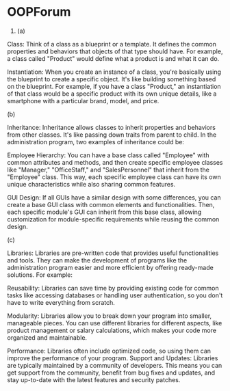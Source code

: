 # OOPForum

1. (a)


Class: Think of a class as a blueprint or a template. It defines the common properties and behaviors that objects of that type should have. For example, a class called "Product" would define what a product is and what it can do.
    
    
Instantiation: When you create an instance of a class, you're basically using the blueprint to create a specific object. It's like building something based on the blueprint. For example, if you have a class "Product," an instantiation of that class would be a specific product with its own unique details, like a smartphone with a particular brand, model, and price.


(b)


   Inheritance: Inheritance allows classes to inherit properties and behaviors from other classes. It's like passing down traits from parent to child. In the administration program, two examples of inheritance could be:
        
        
   Employee Hierarchy: You can have a base class called "Employee" with common attributes and methods, and then create specific employee classes like "Manager," "OfficeStaff," and "SalesPersonnel" that inherit from the "Employee" class. This way, each specific employee class can have its own unique characteristics while also sharing common features.
        
        
   GUI Design: If all GUIs have a similar design with some differences, you can create a base GUI class with common elements and functionalities. Then, each specific module's GUI can inherit from this base class, allowing customization for module-specific requirements while reusing the common design.


(c)

Libraries: Libraries are pre-written code that provides useful functionalities and tools. They can make the development of programs like the administration program easier and more efficient by offering ready-made solutions. For example:
    
    
Reusability: Libraries can save time by providing existing code for common tasks like accessing databases or handling user authentication, so you don't have to write everything from scratch.
        
     
Modularity: Libraries allow you to break down your program into smaller, manageable pieces. You can use different libraries for different aspects, like product management or salary calculations, which makes your code more organized and maintainable.
        
        
Performance: Libraries often include optimized code, so using them can improve the performance of your program.
      Support and Updates: Libraries are typically maintained by a community of developers. This means you can get support from the community, benefit from bug fixes and updates, and stay up-to-date with the latest features and security patches.
